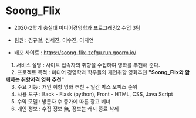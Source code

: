 # Soong_Flix

* 2020-2학기 숭실대 미디어경영학과 프로그래밍2 수업 3팀

* 팀원 : 김규철, 심세진, 이수진, 이지연

* 배포 사이트 : https://soong-flix-zefgu.run.goorm.io/

&nbsp;&nbsp;&nbsp; 1. 서비스 설명 : 사이트 접속자의 취향을 수집하여 영화를 추천해 준다.   
&nbsp;&nbsp;&nbsp; 2. 프로젝트 목적 : 미디어 경영학과 학우들의 개인취향 영화추천  **"Soong_Flix와 함께하는 취향저격 영화 추천"**   
&nbsp;&nbsp;&nbsp; 3. 주요 기능 : 개인 취향 영화 추천 + 일간 박스 오피스 순위    
&nbsp;&nbsp;&nbsp; 4. 사용 도구 : Back - Flask (python), Front - HTML, CSS, Java Script    
&nbsp;&nbsp;&nbsp; 5. 수익 모델 : 방문자 수 증가에 따른 광고 베너   
&nbsp;&nbsp;&nbsp; 6. 개인 정보 : 수집 정보 無, 정보는 캐시 종료 삭제
